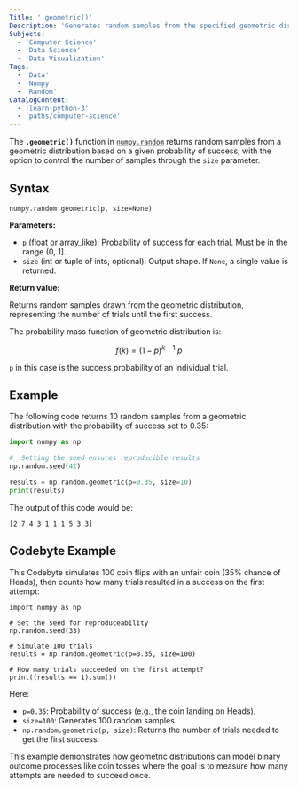 ```yaml
---
Title: '.geometric()'
Description: 'Generates random samples from the specified geometric distribution.'
Subjects:
  - 'Computer Science'
  - 'Data Science'
  - 'Data Visualization'
Tags:
  - 'Data'
  - 'Numpy'
  - 'Random'
CatalogContent:
  - 'learn-python-3'
  - 'paths/computer-science'
---
```


The **`.geometric()`** function in [`numpy.random`](https://www.codecademy.com/resources/docs/numpy/random-module) returns random samples from a geometric distribution based on a given probability of success, with the option to control the number of samples through the `size` parameter.

## Syntax

```pseudo
numpy.random.geometric(p, size=None)
```

**Parameters:**

- `p` (float or array_like): Probability of success for each trial. Must be in the range (0, 1].
- `size` (int or tuple of ints, optional): Output shape. If `None`, a single value is returned.

**Return value:**

Returns random samples drawn from the geometric distribution, representing the number of trials until the first success.

The probability mass function of geometric distribution is:

$$
f(k) = (1 - p)^{k - 1} \ p
$$

`p` in this case is the success probability of an individual trial.

## Example

The following code returns 10 random samples from a geometric distribution with the probability of success set to 0.35:

```py
import numpy as np

#  Setting the seed ensures reproducible results
np.random.seed(42)

results = np.random.geometric(p=0.35, size=10)
print(results)
```

The output of this code would be:

```shell
[2 7 4 3 1 1 1 5 3 3]
```

## Codebyte Example

This Codebyte simulates 100 coin flips with an unfair coin (35% chance of Heads), then counts how many trials resulted in a success on the first attempt:

```codebyte/python
import numpy as np

# Set the seed for reproduceability
np.random.seed(33)

# Simulate 100 trials
results = np.random.geometric(p=0.35, size=100)

# How many trials succeeded on the first attempt?
print((results == 1).sum())
```

Here:

- `p=0.35`: Probability of success (e.g., the coin landing on Heads).
- `size=100`: Generates 100 random samples.
- `np.random.geometric(p, size)`: Returns the number of trials needed to get the first success.

This example demonstrates how geometric distributions can model binary outcome processes like coin tosses where the goal is to measure how many attempts are needed to succeed once.
